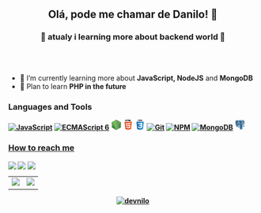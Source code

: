 <h2 align="center">Olá, pode me chamar de Danilo! 👋</h2>
<h3 align="center">💫 atualy i learning more about <b>backend</b> world 💫</h3>
<br></br>

- 📕 I’m currently learning more about <b>JavaScript, NodeJS</b> and <b>MongoDB</b>
- 📘 Plan to learn <b>PHP in the future


<h3 align="left"><b>Languages and Tools</b></h3>


<a href="https://developer.mozilla.org/en-US/docs/Web/JavaScript" title="JavaScript"><img src="https://github.com/tomchen/stack-icons/blob/master/logos/javascript.svg" alt="JavaScript" width="21px" height="21px"></a>
<a href="https://tc39.es/ecma262/" title="ECMAScript 6"><img src="https://github.com/tomchen/stack-icons/blob/master/logos/es6.svg" alt="ECMAScript 6" width="21px" height="21px"></a>
<a href="https://nodejs.org" title="NodeJS"><img src="https://raw.githubusercontent.com/github/explore/80688e429a7d4ef2fca1e82350fe8e3517d3494d/topics/nodejs/nodejs.png" alt="NodeJS" width="21px" height="21px"></a>
<a href="https://www.w3.org/html/" title="HTML5"><img src="https://raw.githubusercontent.com/devicons/devicon/master/icons/html5/html5-original-wordmark.svg" alt="HTML5" width="21px" height="21px"/></a>
<a href="https://www.w3schools.com/css/" title="CSS3"><img src="https://raw.githubusercontent.com/devicons/devicon/master/icons/css3/css3-original-wordmark.svg" alt="CSS3" width="21px" height="21px"/></a>
<a href="https://git-scm.com/" title="Git"><img src="https://github.com/tomchen/stack-icons/blob/master/logos/git-icon.svg" alt="Git" width="21px" height="21px"></a>
<a href="https://www.npmjs.com/" title="NPM"><img src="https://github.com/tomchen/stack-icons/blob/master/logos/npm.svg" alt="NPM" width="21px" height="21px"></a>
<a href="https://www.mongodb.com/" title="MongoDB"><img src="https://github.com/mongodb-js/leaf/blob/master/dist/mongodb-leaf_16x16.png" alt="MongoDB" width="21px" height="21px"></a>
<a href="https://www.postgresql.org/" title="PostgresSQL"><img src="https://raw.githubusercontent.com/devicons/devicon/master/icons/postgresql/postgresql-plain.svg" alt="PostgreSQL" width="21px" height="21px">
  
<h3 align="left"><b>How to reach me</b></h3>

<a href="https://www.linkedin.com/in/devnilo/" target="_blank"><img align="center" src="https://img.shields.io/badge/-LinkedIn-%230077B5?style=for-the-badge&logo=linkedin&logoColor=white" target="_blank"></a>
<a href="https://www.instagram.com/_arjdan" target="_blank"><img align="center" src="https://img.shields.io/badge/-Instagram-%23E4405F?style=for-the-badge&logo=instagram&logoColor=white" target="_blank"></a>
<a href = "mailto:dnlysid@gmail.com"><img align="center" src="https://img.shields.io/badge/-Gmail-%23333?style=for-the-badge&logo=gmail&logoColor=white" target="_blank"></a>


<table align="center">
  <row>
    <td>
     <!-- Card -->
      <img height="180em" src="https://github-readme-stats.vercel.app/api/top-langs/?username=devnilo&layout=compact&langs_count=7&theme=radical"/>
    </td>
    <td>
      <img height="180em" src="https://github-readme-stats.vercel.app/api?username=devnilo&show_icons=true&theme=radical&include_all_commits=true&count_private=true"/>
    </td>
  </row>
</table> 

<p align="center">
  <a href="https://github.com/devnilo" target="_blank"><img alt="devnilo" src="https://badges.pufler.dev/visits/devnilo/devnilo?logo=GitHub&label=Visits&color=success&logoColor=white&style=flat-square"/></a>
</p>
